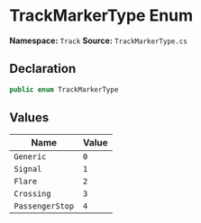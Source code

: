 # TrackMarkerType Enum

**Namespace:** `Track`
**Source:** `TrackMarkerType.cs`

## Declaration

```csharp
public enum TrackMarkerType
```

## Values

| Name | Value |
|------|-------|
| `Generic` | `0` |
| `Signal` | `1` |
| `Flare` | `2` |
| `Crossing` | `3` |
| `PassengerStop` | `4` |


